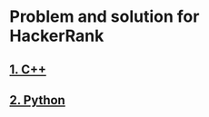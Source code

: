# Problem and solution for HackerRank

## [1. C++](https://github.com/Tointech/Hackerrank-solutions/tree/master/C%2B%2B)

## [2. Python](https://github.com/Tointech/Hackerrank-solutions/tree/master/Python)